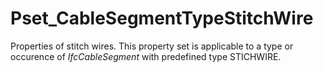 # Pset_CableSegmentTypeStitchWire

Properties of stitch wires. This property set is applicable to a type or occurence of _IfcCableSegment_ with predefined type STICHWIRE.
